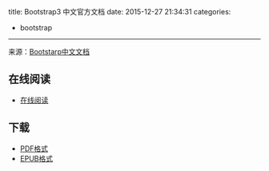 title: Bootstrap3 中文官方文档
date: 2015-12-27 21:34:31
categories:
  - bootstrap
---

来源：[Bootstarp中文文档](http://v3.bootcss.com/)

<!--more-->

## 在线阅读 ##

* [在线阅读](http://wiki.jikexueyuan.com/project/bootstrap/)

## 下载 ##

+ [PDF格式](http://wiki.jikexueyuan.com/download/bootstrap/pdf/)
+ [EPUB格式](http://wiki.jikexueyuan.com/download/bootstrap/epub/)